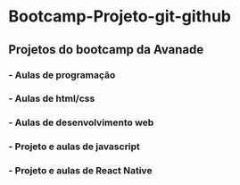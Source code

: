 # Bootcamp-Projeto-git-github
## Projetos do bootcamp da Avanade

### - Aulas de programação

### - Aulas de html/css

### - Aulas de desenvolvimento web

### - Projeto e aulas de javascript

### - Projeto e aulas de React Native

